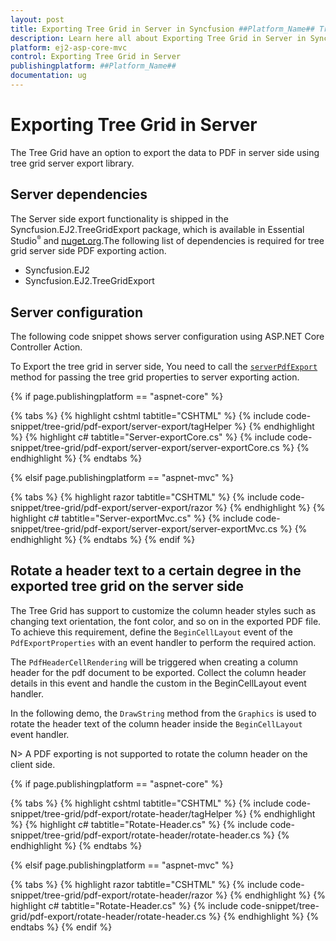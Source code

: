 ```yaml
---
layout: post
title: Exporting Tree Grid in Server in Syncfusion ##Platform_Name## Tree Grid Component
description: Learn here all about Exporting Tree Grid in Server in Syncfusion ##Platform_Name## Tree Grid Component of Syncfusion Essential JS 2 and more.
platform: ej2-asp-core-mvc
control: Exporting Tree Grid in Server
publishingplatform: ##Platform_Name##
documentation: ug
---
```



# Exporting Tree Grid in Server

The Tree Grid have an option to export the data to PDF in server side using tree grid server export library.

## Server dependencies

The Server side export functionality is shipped in the Syncfusion.EJ2.TreeGridExport package, which is available in Essential Studio<sup style="font-size:70%">&reg;</sup> and [nuget.org](https://www.nuget.org/).The following list of dependencies is required for tree grid server side PDF exporting action.

* Syncfusion.EJ2
* Syncfusion.EJ2.TreeGridExport

## Server configuration

The following code snippet shows server configuration using ASP.NET Core Controller Action.

To Export the tree grid in server side, You need to call the [`serverPdfExport`](https://ej2.syncfusion.com/documentation/api/treegrid/#serverpdfexport) method for passing the tree grid properties to server exporting action.

{% if page.publishingplatform == "aspnet-core" %}

{% tabs %}
{% highlight cshtml tabtitle="CSHTML" %}
{% include code-snippet/tree-grid/pdf-export/server-export/tagHelper %}
{% endhighlight %}
{% highlight c# tabtitle="Server-exportCore.cs" %}
{% include code-snippet/tree-grid/pdf-export/server-export/server-exportCore.cs %}
{% endhighlight %}
{% endtabs %}

{% elsif page.publishingplatform == "aspnet-mvc" %}

{% tabs %}
{% highlight razor tabtitle="CSHTML" %}
{% include code-snippet/tree-grid/pdf-export/server-export/razor %}
{% endhighlight %}
{% highlight c# tabtitle="Server-exportMvc.cs" %}
{% include code-snippet/tree-grid/pdf-export/server-export/server-exportMvc.cs %}
{% endhighlight %}
{% endtabs %}
{% endif %}

## Rotate a header text to a certain degree in the exported tree grid on the server side

The Tree Grid has support to customize the column header styles such as changing text orientation, the font color, and so on in the exported PDF file. To achieve this requirement, define the `BeginCellLayout` event of the `PdfExportProperties` with an event handler to perform the required action.

The `PdfHeaderCellRendering` will be triggered when creating a column header for the pdf document to be exported. Collect the column header details in this event and handle the custom in the BeginCellLayout event handler.

In the following demo, the `DrawString` method from the `Graphics` is used to rotate the header text of the column header inside the `BeginCellLayout` event handler.

N> A PDF exporting is not supported to rotate the column header on the client side.

{% if page.publishingplatform == "aspnet-core" %}

{% tabs %}
{% highlight cshtml tabtitle="CSHTML" %}
{% include code-snippet/tree-grid/pdf-export/rotate-header/tagHelper %}
{% endhighlight %}
{% highlight c# tabtitle="Rotate-Header.cs" %}
{% include code-snippet/tree-grid/pdf-export/rotate-header/rotate-header.cs %}
{% endhighlight %}
{% endtabs %}

{% elsif page.publishingplatform == "aspnet-mvc" %}

{% tabs %}
{% highlight razor tabtitle="CSHTML" %}
{% include code-snippet/tree-grid/pdf-export/rotate-header/razor %}
{% endhighlight %}
{% highlight c# tabtitle="Rotate-Header.cs" %}
{% include code-snippet/tree-grid/pdf-export/rotate-header/rotate-header.cs %}
{% endhighlight %}
{% endtabs %}
{% endif %}
